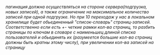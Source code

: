 ###### пагинация должна осуществляться на стороне сервера(подгрузка, новых записей), а также ограничение на максимальное количество записей при одной подгрузке. Но при 10 переходаж у нас в локальном хранилище будет обьединенный "список-словарь" страниц-записей. Соответственно если есть +- четкие рамки кол-ва страниц, то разбить страницы по ключам в словаре с наименьшец длиной списка пользователей и обьединять их (разумеется большие кол-ва страниц должны быть кратны этому числу), при увеличении кол-ва записей на страницу